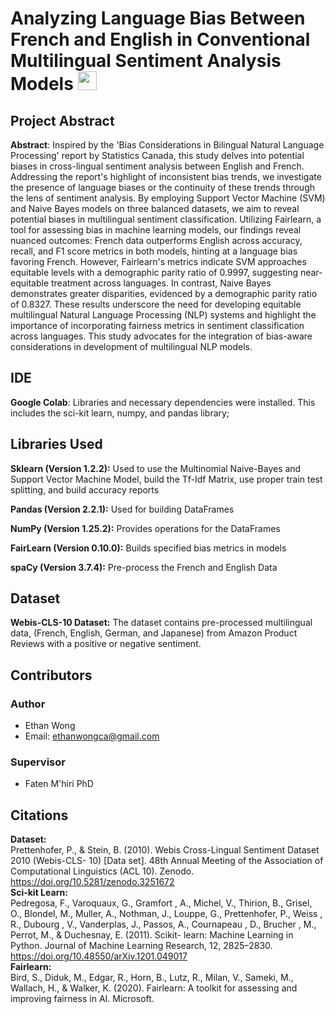 # Analyzing Language Bias Between French and English in Conventional Multilingual Sentiment Analysis Models <img height=30 width=30 src="https://github.com/ethanwongca/COMP396/assets/87055387/8ab34a73-38e2-4cee-aecd-4a66c02d19b7">
 

## Project Abstract
**Abstract**: Inspired by the 'Bias Considerations in Bilingual Natural Language Processing' report by Statistics Canada, this study delves into potential biases in cross-lingual sentiment analysis between English and French. Addressing the report's highlight of inconsistent bias trends, we investigate the presence of language biases or the continuity of these trends through the lens of sentiment analysis. By employing Support Vector Machine (SVM) and Naive Bayes models on three balanced datasets, we aim to reveal potential biases in multilingual sentiment classification. Utilizing Fairlearn, a tool for assessing bias in machine learning models, our findings reveal nuanced outcomes: French data outperforms English across accuracy, recall, and F1 score metrics in both models, hinting at a language bias favoring French. However, Fairlearn's metrics indicate SVM approaches equitable levels with a demographic parity ratio of 0.9997, suggesting near-equitable treatment across languages. In contrast, Naive Bayes demonstrates greater disparities, evidenced by a demographic parity ratio of 0.8327. These results underscore the need for developing equitable multilingual Natural Language Processing (NLP) systems and highlight the importance of incorporating fairness metrics in sentiment classification across languages. This study advocates for the integration of bias-aware considerations in development of multilingual NLP models. <br/>

## IDE 
**Google Colab**: Libraries and necessary dependencies were installed. This includes the sci-kit learn, numpy, and pandas library; 

## Libraries Used
**Sklearn (Version 1.2.2):** Used to use the Multinomial Naive-Bayes and Support Vector Machine Model, build the Tf-Idf Matrix, use proper train test splitting, and build accuracy reports <br/>

**Pandas (Version 2.2.1):** Used for building DataFrames <br/>

**NumPy (Version 1.25.2):** Provides operations for the DataFrames <br/>

**FairLearn (Version 0.10.0):** Builds specified bias metrics in models <br/>

**spaCy (Version 3.7.4):** Pre-process the French and English Data

## Dataset 
**Webis-CLS-10 Dataset:** The dataset contains pre-processed multilingual data, (French, English, German, and Japanese) from Amazon Product Reviews with a positive or negative sentiment. 

## Contributors 
### Author
* Ethan Wong
* Email: ethanwongca@gmail.com
### Supervisor 
* Faten M'hiri PhD

## Citations 
**Dataset:** <br/>
Prettenhofer, P., & Stein, B. (2010). Webis Cross-Lingual Sentiment Dataset 2010 (Webis-CLS-
10) [Data set]. 48th Annual Meeting of the Association of Computational Linguistics (ACL 10).
Zenodo. https://doi.org/10.5281/zenodo.3251672 <br/>
**Sci-kit Learn:** <br/>
 Pedregosa, F., Varoquaux, G., Gramfort , A., Michel, V., Thirion, B., Grisel, O., Blondel, M.,
Muller, A., Nothman, J., Louppe, G., Prettenhofer, P., Weiss , R., Dubourg , V., Vanderplas,
J., Passos, A., Cournapeau , D., Brucher , M., Perrot, M., & Duchesnay, E. (2011). Scikit-
learn: Machine Learning in Python. Journal of Machine Learning Research, 12, 2825–2830.
https://doi.org/10.48550/arXiv.1201.049017 <br/>
**Fairlearn:** <br/>
Bird, S., Diduk, M., Edgar, R., Horn, B., Lutz, R., Milan, V., Sameki, M., Wallach, H., &
Walker, K. (2020). Fairlearn: A toolkit for assessing and improving fairness in AI. Microsoft.



